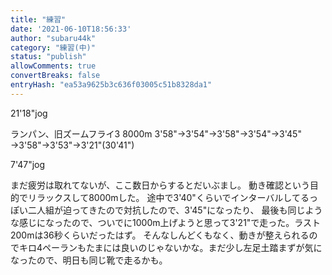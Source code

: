 ```yaml
---
title: "練習"
date: '2021-06-10T18:56:33'
author: "subaru44k"
category: "練習(中)"
status: "publish"
allowComments: true
convertBreaks: false
entryHash: "ea53a9625b3c636f03005c51b8328da1"
---
```

21'18"jog

ランパン、旧ズームフライ3
8000m
3'58"→3'54"→3'58"→3'54"→3'45"
→3'58"→3'53"→3'21"(30'41")

7'47"jog

まだ疲労は取れてないが、ここ数日からするとだいぶまし。
動き確認という目的でリラックスして8000mした。
途中で3'40"くらいでインターバルしてるっぽい二人組が迫ってきたので対抗したので、3'45"になったり、
最後も同じような感じになったので、ついでに1000m上げようと思って3'21"で走った。ラスト200mは36秒くらいだったはず。
そんなしんどくもなく、動きが整えられるのでキロ4ペーランもたまには良いのじゃないかな。まだ少し左足土踏まずが気になったので、明日も同じ靴で走るかも。
